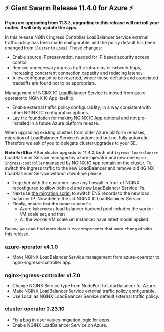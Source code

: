 ## :zap:  Giant Swarm Release 11.4.0 for Azure :zap:

**If you are upgrading from 11.3.3, upgrading to this release will not roll your nodes. It will only update the apps.**

In this release NGINX Ingress Controller LoadBalancer Service external traffic policy has been made configurable, and the policy default has been changed from `Cluster` to `Local`. These changes:

- Enable source IP preservation, needed for IP based security access control.
- Remove unnecessary ingress traffic intra-cluster network hops, increasing concurrent connection capacity and reducing latency.
- Allow configuration to be reverted, where these defaults and associated tradeoffs are found not to be appropriate.

Management of NGINX IC LoadBalancer Service is moved from azure-operator to NGINX IC App itself to:

- Enable external traffic policy configurability, in a way consistent with other NGINX IC configuration options.
- Lay the foundation for making NGINX IC App optional and not pre-installed in a future Azure platform release.

When upgrading existing clusters from older Azure platform releases, migration of LoadBalancer Service is automated but not fully automatic. Therefore we ask of you to delegate cluster upgrades to your SE.

**Note for SEs:** After cluster upgrade to 11.4.0, both old `ingress-loadbalancer` LoadBalancer Service managed by azure-operator and new one `nginx-ingress-controller` managed by NGINX IC App remain on the cluster. To switch the ingress traffic to the new LoadBalancer and remove old NGINX LoadBalancer Service without downtime please:

- Together with the customer have any firewall in front of NGINX reconfigured to allow both old and new LoadBalancer Service IPs.
- Next use [the migration script](https://github.com/giantswarm/azure-operator/blob/master/scripts/migrate-nginx-ingress-controller.sh) to switch DNS records to the new load balancer IP. Now delete the old NGINX IC LoadBalancer Service.
- Finally, ensure that the tenant cluster's
  - Azure `kubernetes` load balancer backend pool includes the worker VM scale set, and that
  - All the worker VM scale set instances have latest model applied.

Below, you can find more details on components that were changed with this release.

### azure-operator v4.1.0

- Move NGINX LoadBalancer Service management from azure-operator to nginx-ingress-controller app.

### nginx-ingress-controller v1.7.0

- Change NGINX Service type from NodePort to LoadBalancer for Azure.
- Make NGINX LoadBalancer Service external traffic policy configurable.
- Use Local as NGINX LoadBalancer Service default external traffic policy.

### cluster-operator 0.23.10

- Fix a bug in user values migration logic for apps.
- Enable NGINX LoadBalancer Service on Azure.
